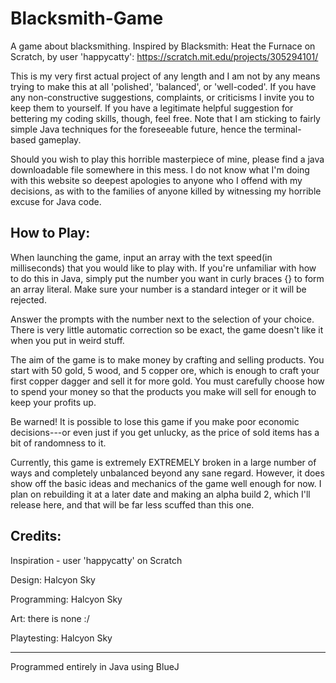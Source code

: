 # Blacksmith-Game
A game about blacksmithing. Inspired by Blacksmith: Heat the Furnace on Scratch, by user 'happycatty': https://scratch.mit.edu/projects/305294101/

This is my very first actual project of any length and I am not by any means trying to make this at all 'polished', 'balanced', or 'well-coded'. If you have any non-constructive suggestions, complaints, or criticisms I invite you to keep them to yourself. If you have a legitimate helpful suggestion for bettering my coding skills, though, feel free.
Note that I am sticking to fairly simple Java techniques for the foreseeable future, hence the terminal-based gameplay.

Should you wish to play this horrible masterpiece of mine, please find a java downloadable file somewhere in this mess. I do not know what I'm doing with this website so deepest apologies to anyone who I offend with my decisions, as with to the families of anyone killed by witnessing my horrible excuse for Java code.

## How to Play:

When launching the game, input an array with the text speed(in milliseconds) that you would like to play with. If you're unfamiliar with how to do this in Java, simply put the number you want in curly braces {} to form an array literal. Make sure your number is a standard integer or it will be rejected. 

Answer the prompts with the number next to the selection of your choice. There is very little automatic correction so be exact, the game doesn't like it when you put in weird stuff.

The aim of the game is to make money by crafting and selling products. You start with 50 gold, 5 wood, and 5 copper ore, which is enough to craft your first copper dagger and sell it for more gold. You must carefully choose how to spend your money so that the products you make will sell for enough to keep your profits up.

Be warned! It is possible to lose this game if you make poor economic decisions---or even just if you get unlucky, as the price of sold items has a bit of randomness to it.

Currently, this game is extremely EXTREMELY broken in a large number of ways and completely unbalanced beyond any sane regard. However, it does show off the basic ideas and mechanics of the game well enough for now. I plan on rebuilding it at a later date and making an alpha build 2, which I'll release here, and that will be far less scuffed than this one.

## Credits:

Inspiration - user 'happycatty' on Scratch

Design: Halcyon Sky

Programming: Halcyon Sky

Art: there is none :/

Playtesting: Halcyon Sky

------------

Programmed entirely in Java using BlueJ
